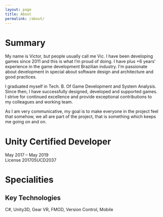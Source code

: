 ```yaml
---
layout: page
title: About
permalink: /about/
---
```


# Summary

My name is Victor, but people usually call me Vic. I have been developing games since 2011 and this is what I’m proud of doing. I have plus +6 years’ experience in the game development Brazilian industry. I'm passionate about development in special about software design and architecture and good practices.

I graduated myself in Tech. B. Of Game Development and System Analysis. Since then, I have successfully designed, developed and supported games. I strive for continued excellence and provide exceptional contributions to my colleagues and working team.

As I am very communicative, my goal is to make everyone in the project feel that somehow, we all are part of the project, that is something which keeps me going on and on.

# Unity Certified Developer

May 2017 – May 2019   
License 201705UCD2037 

# Specialities
## Key Technologies
C#, Unity3D, Gear VR, FMOD, Version Control, Mobile
